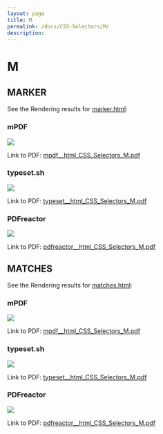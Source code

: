 ```yaml
---
layout: page
title: M
permalink: /docs/CSS-Selectors/M/
description: 
---
```


# M



## MARKER

See the Rendering results for [marker.html](/html/CSS%20Selectors/M/marker.html):

### mPDF
![](mpdf__html_CSS_Selectors_M.png) 

Link to PDF: [mpdf__html_CSS_Selectors_M.pdf](mpdf__html_CSS_Selectors_M.pdf)

### typeset.sh
![](typeset__html_CSS_Selectors_M.png) 

Link to PDF: [typeset__html_CSS_Selectors_M.pdf](typeset__html_CSS_Selectors_M.pdf)

### PDFreactor
![](pdfreactor__html_CSS_Selectors_M.png) 

Link to PDF: [pdfreactor__html_CSS_Selectors_M.pdf](pdfreactor__html_CSS_Selectors_M.pdf)

## MATCHES

See the Rendering results for [matches.html](/html/CSS%20Selectors/M/matches.html):

### mPDF
![](mpdf__html_CSS_Selectors_M.png) 

Link to PDF: [mpdf__html_CSS_Selectors_M.pdf](mpdf__html_CSS_Selectors_M.pdf)

### typeset.sh
![](typeset__html_CSS_Selectors_M.png) 

Link to PDF: [typeset__html_CSS_Selectors_M.pdf](typeset__html_CSS_Selectors_M.pdf)

### PDFreactor
![](pdfreactor__html_CSS_Selectors_M.png) 

Link to PDF: [pdfreactor__html_CSS_Selectors_M.pdf](pdfreactor__html_CSS_Selectors_M.pdf)


